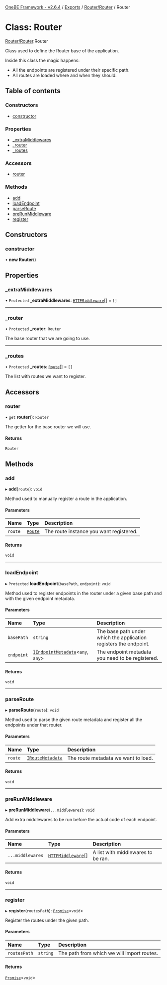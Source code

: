 [OneBE Framework - v2.6.4](../README.md) / [Exports](../modules.md) / [Router/Router](../modules/Router_Router.md) / Router

# Class: Router

[Router/Router](../modules/Router_Router.md).Router

Class used to define the Router base of the application.

Inside this class the magic happens:
- All the endpoints are registered under their specific path.
- All routes are loaded where and when they should.

## Table of contents

### Constructors

- [constructor](Router_Router.Router.md#constructor)

### Properties

- [\_extraMiddlewares](Router_Router.Router.md#_extramiddlewares)
- [\_router](Router_Router.Router.md#_router)
- [\_routes](Router_Router.Router.md#_routes)

### Accessors

- [router](Router_Router.Router.md#router)

### Methods

- [add](Router_Router.Router.md#add)
- [loadEndpoint](Router_Router.Router.md#loadendpoint)
- [parseRoute](Router_Router.Router.md#parseroute)
- [preRunMiddleware](Router_Router.Router.md#prerunmiddleware)
- [register](Router_Router.Router.md#register)

## Constructors

### constructor

• **new Router**()

## Properties

### \_extraMiddlewares

• `Protected` **\_extraMiddlewares**: [`HTTPMiddleware`](../modules/HTTP_HTTPTypes.md#httpmiddleware)[] = `[]`

___

### \_router

• `Protected` **\_router**: `Router`

The base router that we are going to use.

___

### \_routes

• `Protected` **\_routes**: [`Route`](Router_Route.Route.md)[] = `[]`

The list with routes we want to register.

## Accessors

### router

• `get` **router**(): `Router`

The getter for the base router we will use.

#### Returns

`Router`

## Methods

### add

▸ **add**(`route`): `void`

Method used to manually register a route in the application.

#### Parameters

| Name | Type | Description |
| :------ | :------ | :------ |
| `route` | [`Route`](Router_Route.Route.md) | The route instance you want registered. |

#### Returns

`void`

___

### loadEndpoint

▸ `Protected` **loadEndpoint**(`basePath`, `endpoint`): `void`

Method used to register endpoints in the router under a given base path and with the
given endpoint metadata.

#### Parameters

| Name | Type | Description |
| :------ | :------ | :------ |
| `basePath` | `string` | The base path under which the application registers the endpoint. |
| `endpoint` | [`IEndpointMetadata`](../interfaces/Documentation_Definition_RouteMetadata.IEndpointMetadata.md)<`any`, `any`\> | The endpoint metadata you need to be registered. |

#### Returns

`void`

___

### parseRoute

▸ **parseRoute**(`route`): `void`

Method used to parse the given route metadata and register all the endpoints under that
router.

#### Parameters

| Name | Type | Description |
| :------ | :------ | :------ |
| `route` | [`IRouteMetadata`](../interfaces/Documentation_Definition_RouteMetadata.IRouteMetadata.md) | The route metadata we want to load. |

#### Returns

`void`

___

### preRunMiddleware

▸ **preRunMiddleware**(`...middlewares`): `void`

Add extra middlewares to be run before the actual code of each endpoint.

#### Parameters

| Name | Type | Description |
| :------ | :------ | :------ |
| `...middlewares` | [`HTTPMiddleware`](../modules/HTTP_HTTPTypes.md#httpmiddleware)[] | A list with middlewares to be ran. |

#### Returns

`void`

___

### register

▸ **register**(`routesPath`): [`Promise`]( https://developer.mozilla.org/en-US/docs/Web/JavaScript/Reference/Global_Objects/Promise )<`void`\>

Register the routes under the given path.

#### Parameters

| Name | Type | Description |
| :------ | :------ | :------ |
| `routesPath` | `string` | The path from which we will import routes. |

#### Returns

[`Promise`]( https://developer.mozilla.org/en-US/docs/Web/JavaScript/Reference/Global_Objects/Promise )<`void`\>
